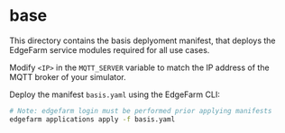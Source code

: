 # base

This directory contains the basis deplyoment manifest, that deploys the EdgeFarm service modules required for all use cases.

Modify `<IP>` in the `MQTT_SERVER` variable to match the IP address of the MQTT broker of your simulator.

Deploy the manifest `basis.yaml` using the EdgeFarm CLI:
```bash
# Note: edgefarm login must be performed prior applying manifests
edgefarm applications apply -f basis.yaml
```
